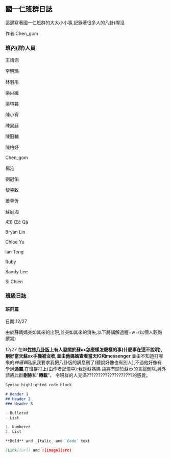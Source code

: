 ## 國一仁班群日誌

這邊寫著國一仁班群的大大小小事,記錄著很多人的八卦(喔沒

作者:Chen_gom

### 班內(群)人員

王靖涵

李明璐

林羽彤

梁舜媛

梁瑄芸

陳小宥

陳昊廷

陳冠輔

陳柏妤

Chen_gom

楊沁

劉冠佑

黎睿致

蕭蓉忻

蘇庭湘

Æß Œč Qã

Bryan Lin

Chloe Yu

Ian Teng

Ruby

Sandy Lee

Si Chien

### 班級日誌

#### 班群篇

日期:12/27

由於蘇媽媽突如其來的出現,並突如其來的消失,以下將講解過程=w=(以個人觀點撰寫)

12/27 在**IG[竹林八卦版](https://www.instagram.com/clsh_gossip/)**上有人發關於蘇xx怎麼樣怎麼樣的事(什麼事在這不說明),剛好當天蘇xx手機被沒收,並由他媽媽查看當天**IG和messenger**,並由不知道打哪來的*神邏輯*私訊我要求我把八卦版的訊息刪了(聽說好像也有別人),不過他好像有學過**通靈**,在班群打上(由作者記憶中):我是蘇媽媽 請將有關於蘇xx的言論刪除,另外請將此群**刪除**和"**轉載**"。 令班群的人充滿????????????????????的感覺。

```markdown
Syntax highlighted code block

# Header 1
## Header 2
### Header 3

- Bulleted
- List

1. Numbered
2. List

**Bold** and _Italic_ and `Code` text

[Link](url) and ![Image](src)
```
